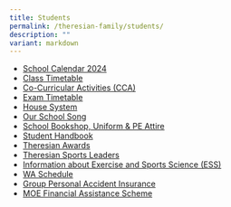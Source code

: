```yaml
---
title: Students
permalink: /theresian-family/students/
description: ""
variant: markdown
---
```

<ul>
<li><a href="https://drive.google.com/file/d/1jiJtXAej1YELFPj4hyDgMDep_gbqilrJ/view?usp=drive_link">School Calendar 2024</a></li>
<li><a href="/theresian-family/students/class-time-table" target="">Class Timetable</a></li>
<li><a href="/theresian-family/students/co-curricular-activities-cca">Co-Curricular Activities (CCA)</a></li>
<li><a href="/others/2023-exam-timetable" target="">Exam Timetable</a></li>
<li><a href="/theresian-family/students/house-system" target="_blank" rel="noopener">House System</a></li>
<li><a href="/theresian-family/students/our-school-song" target="">Our School Song</a></li>
<li><a href="/theresian-family/students/school-bookshop-uniform-n-pe-attire" target="">School Bookshop, Uniform &amp; PE Attire</a></li>
<li><a href="/theresian-family/students/student-handbook" target="">Student Handbook</a></li>
<li><a href="/theresian-family/students/theresian-awards" target="">Theresian Awards</a></li>
<li><a href="/theresian-family/students/theresian-sports-leaders" target="">Theresian Sports Leaders</a></li>
<li><a href="/theresian-family/students/exercise-and-sports-science-ess" target="">Information about Exercise and Sports Science (ESS)</a></li>
<li><a href="/others/2024-weighted-assessment-wa-schedule" target="">WA Schedule</a></li>
<li><a href="/folders/students/group-personal-accident-gpa-insurance-for-student" target="">Group Personal Accident Insurance</a></li>
	<li><a href="/theresian-family/students/moe-financial-assistance-scheme/" target="">MOE Financial Assistance Scheme</a></li>
</ul>